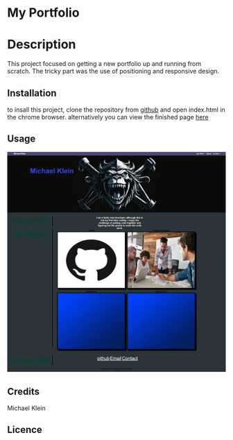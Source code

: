 # My Portfolio 

# Description
This project focused on getting a new portfolio up and running from scratch. The tricky part was the use of positioning and responsive design. 

## Installation
to insall this project, clone the repository from [github](https://github.com/b0n3yard/Michael_Klein_Portfolio) and open index.html in the chrome browser. alternatively you can view the finished page [here](https://b0n3yard.github.io/Michael_Klein_Portfolio/)


## Usage
![Alt text]( ./assets/Michael-Klein-Portfolio.png "example")


## Credits
Michael Klein

## Licence